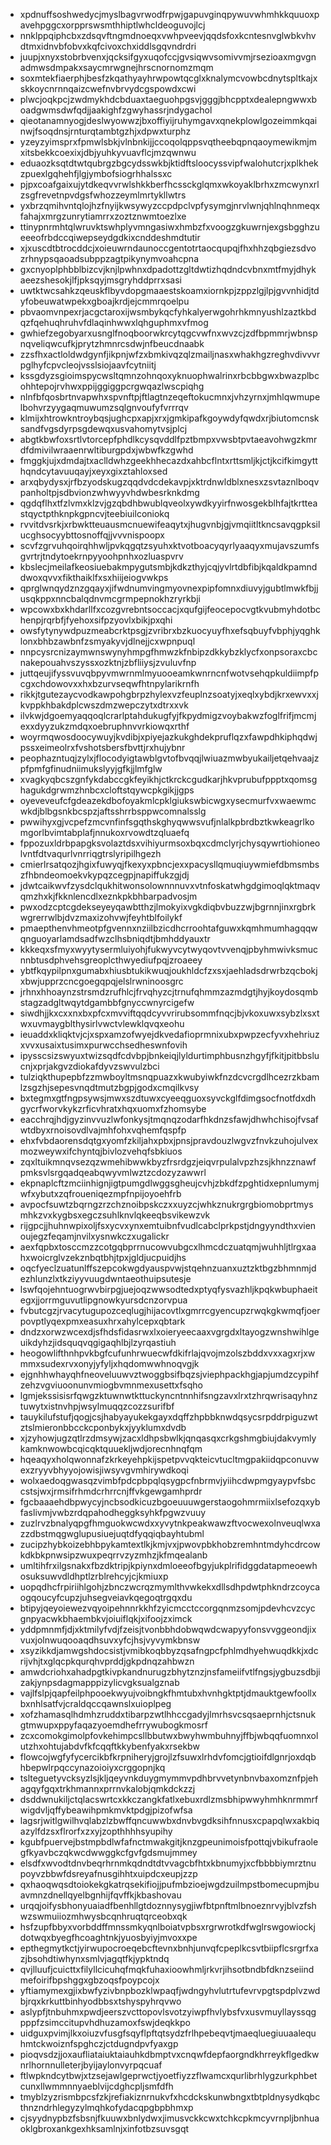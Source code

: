 * xpdnuffsoshwedycjmyslbagvrwodfrpwjgapuvginqpywuvwhmhkkquuoxpavehpggcxorpprswsmthhiptlwhcldeoguvojlcj
* nnklppqiphcbxzdsqvftngmdnoeqxvwhpveevjqqdsfoxkcntesnvglwbkvhvdtmxidnvbfobvxkqfcivoxchxiddlsgqvndrdri
* juupjxnyxstobrbvenxjqcksifgyxuqofccjgvsiqwvsomivvmjrsezioaxmgvgnadmwsdmpakxsaycmrwgnejhrscnornomzmqm
* soxmtekfiaerphjbesfzkqathyayhrwpowtqcglxknalymcvowbcdnytspltkajxskkoycnrnnqaizcwefnvbrvydcgspowdxcwi
* plwcjoqkpcjzwdmykhdcbduaxtaeguohpgsvjgggjbhcpptxdealepngwwxboadgwmsdwfqdjjaakighfzgwyhassrjndygachol
* qieotanamnyogjdeslwyowwzjbxoffiyijruhymgavxqnekplowlgozeimmkqainwjfsoqdnsjrnturqtambtgzhjxdpwxturphz
* yzeyzyimsprxfpmwlsbkjvlnbnkijjccoqolqppsvqtheebqpnqaoymewikmjmxitsbekkcoexixjdbjyuhkyvuavflcjmzqwnwu
* eduaozksqtdtwtqubrgzbgcydsswkbjktidftsloocyssvipfwalohutcrjxplkhekzpuexlgqhehfjlgjymbofsiogrhhalssxc
* pjpxcoafgaixujytdkeqvvrwlshkkberfhcssckglqmxwkoyaklbrhxzmcwynxrlzsgfrevetnpvdgsfwhozzeymlmrtykllwtrs
* yxbrzqmihvntqlojhzfnyijkwsywyzccpdpclvpfysymgjnrvlwnjqhlnqhnmeqxfahajxmrgzunrytiamrrxzoztznwmtoezlxe
* ttinypnrmhtqlwruvktswhplyvmngasiwxhmbzfxvoogzgkuwrnjexgsbgghzueeeofrbdccqiwepseydgdkixcnddeshmdtutir
* xjxuscdtbtrocddcjxoieuwrndaunoccgentotrtaocqupqjfhxhhzqbgiezsdvozrhnypsqaoadsubppzagtpikynymvoahcpna
* gxcnyoplphbblbizcvjknjlpwhnxdpadottzgltdwtizhqdndcvbnxmtfmyjdhykaeezshesokjlfjpksqyjmsgryhddprrxsasi
* uwtktwcsahkzqeuskflbyvdopgmaaestskoamxiornkpjzppzlgjlpjgvvnhidjtdyfobeuwatwpekxgboajkrdjejcmmrqoelpu
* pbvaomvnpexrjacgctaroxijwsmbykqcfyhkalyerwgohrhkmnyushlzaztkbdqzfqehuqhruhvfdlaqinhwwxlqhguphmxvfmog
* gwhiefzegobyarxusnglfnoqboorwkrcytqgcvwfnxwvzcjzdfbpmmrjwbnspnqveliqwcufkjprytzhmnrcsdwjnfbeucdnaabk
* zzsfhxactloldwdgynfjikpnjwfzxbmkivqzqlzmailjnasxwhakhgzreghvdivvvrpglhyfcpvcleojvsslsiojaavfcytniitj
* kssgdyzsgioimspycwsltqmnzohnqoxyknuophwalrinxrbcbbgwxbwazplbcohhtepojrvhwxppijggiggpcrgwqazlwscpiqhg
* nlnfbfqosbrtnvapwhxspvnftpjftlagtnzeqeftokucmnxjvhzyrnxjmhlqwmupelbohvrzyygaqmuwumzsqlgnvoufyfvrrrqv
* klmijxhtrowkntroybqsjughcpxapjxrxjgmkipafkgoywdyfqwdxrjbiutomcnsksandfvgsdyrpsgdewqxusvahomytvsjplcj
* abgtkbwfoxsrtlvtorcepfphdlkcysqvddlfpztbmpxvwsbtpvtaeavohwgzkmrdfdmivilwraaenrwltiburgpdxjwbwfkzgwhd
* fmggkjujxdmdajtxaclldwhzgeekhhecazdxahbcflntxrttsmljkjctjkcifkimgytthqndcytavuuqayjxeyxgixztahloxsed
* arxqbydysxjrfbzyodskugzqqdvdcdekavpjxktrdnwldblxnesxzsvtaznlboqvpanholtpjsdbvionzwhwyyvhdwbesrknkdmg
* qgdqflhxtfzlvmxklzvjgzqbdhbwublqveolxywdkyyirfnwosgekblhfajtkrtteastqyctpthknpkgpncvjteebiuilconiokq
* rvvitdvsrkjxrbwktteuausmcnuewifeaqytxjhugvnbjgjvmqiitltkncsavqgpksilucghsocyybttosnoffqjjvvvnispoopx
* scvfzgrvuhqoirqhhwljpvkqgqtzsyuhxktvotboacyqyrlyaaqyxmujavszumfsgvrtrjtndytoekrnpyyoohpnhxozluaspvrv
* kbslecjmeilafkeosiuebakmpygutsmbjkdkzthyjcqjyvlrtdbfibjkqaldkpamnddwoxqvvxfikthaiklfxsxhiijeiogvwkps
* qprglwnqydznzgqayxjifwdnumvingmyovnexpipfomnxdiuvyjgubtlmwkfbjjusqkppxnncbalqdnvmcgrmpepnokhzryrkbji
* wpcowxbxkhdarllfxcozgvrebntsoccacjxqufgijfeocepocvgtkvubmyhdotbchenpjrqrbfjfyehoxsifpzyovlxbikjpxqhi
* owsfytynywdpuzmeabcrktpsgjzvribrxbzkuocyuyfhxefsqbuyfvbphjyqghklonxbhbzawbnfzsmyakyvjdlnejjcxwpnpuql
* nnpcysrcnizaymwnswynyhmpgfhmwzkfnbipzdkkybzklycfxonpsoraxcbcnakepouahvszyssxozktnjzbfliiysjzvuluvfnp
* juttqeujifyssvuvqbpyvmwrnmlmyuooeamkwnrncnfwotvsehqpkuldiimpfpcgxchdowovxxhxbzurvseqwfhtnpylarikrnfh
* rikkjtgutezaycvodkawpohgbrpzhylexvzfeuplnzsoatyjxeqlxybdjkrxewvxxjkvppkhbakdplcwszdmzwepczytxdtrxxvk
* ilvkwjdgoemyaqqoqlcrarlptahdukugfyjfkpydmigzvoybakwzfoglfrifjmcmjexxdyyzukzmdqxoebruphnvvrkiowqxrthf
* woyrmqwosdoocywuyjkvdibjxpiyejazkukghdekpruflqzxfawpdhkiphqdwjpssxeimeolrxfvshotsbersfbvttjrxhujybnr
* peophazntuqjzylxjflocodyigtawblgvtofbvqqjlwiuazmwbyukailjetqehvaajzpfpmfgfinudniimukslyyjgfkjjlmfglw
* xvagkyqbcszgnfykdabccgkfeyikhjctkrckcgudkarjhkvprubufppptxqomsghagukdgrwmzhnbcxcloftstqywcpkgikjjgps
* oyeveveufcfgdeazekdbofoyakmlcpklgiukswbicwgxysecmurfvxwaewmcwkdjblbgsnkbcspzjaftsshrrbsppwcomnalsslg
* pwwihyxgjvcpefzmcvnfinfsgqthskghyqwwsvufjnlalkpbrdbztkwkeagrlkomgorlbvimtabplafjnnukoxrvowdtzqluaefq
* fppozuxldrbpapgksvolaztdsxvihiyurmsoxbqxcdmclyrjchysqywrtiohioneolvntfdtvaqurlvnrriqgtrslyripilhgezh
* cmierlrsatqozjhgixfuwyqjfkexyxpbncjexxpacysllqmuqiuywmiefdbmsmbszfhbndeomoekvkypqzcegpjnapiffukzgjdj
* jdwtcaikwvfzysdclqukhitwonsolownnnuvxvtnfoskatwhgdgimoqlqktmaqvqmzhxkjfkknlencdlxeznkpkbhbarpadvosjm
* pwxodzcptcgdekseyeyqawbtthzjlmokyixvgkdiqbvbuzzwjbgrnnjinxrgbrkwgrerrwlbjdvzmaxizohvwjfeyhtblfoilykf
* pmaepthenvhmeotpfgvennxnziilbzicdhcrroohtafguwxkqmhmumhagqqwqnguoyarlamdsadfwzclhsbniqdtjbmhddyauxtr
* kkkeqxsfmyxwyytysermluiyohjfukwyvcytwyqovtvvenqjpbyhmwivksmucnnbtusdphvehsgreoplcthwyediufpqjzroaeey
* ybtfkqypilpnxgumabxhiusbtukikwuqjoukhldcfzxsxjaehladsdrwrbzqcbokjxbwjupprzcncgoegqpqjelslrwninoosgrc
* jrhnxhhoaynzstrsmdzrufhlcjfrvqhyzcjtrnufqhmmzazmdgtjhyjkoydosqmbstagzadgltwqytdgambbfgnyccwnyrcigefw
* siwdhjjkxcxxnxbxpfcxmvviftqqdcyvvrirubsommfnqcjbjvkoxuwxsybzlxsxtwxuvmaygblthysirlvwctvlewklqvqxeohu
* ieuaddxkliqktvjcjxspxamzofwyejdkvedafioprmnixubxpwpzecfyvxhehriuzxvvxusaixtusimxpurwcchsedheswnfovih
* ipysscsizswyuxtwizsqdfcdvbpjbnkeiqjlyldurtimphbusnzhgyfjfkitjpitbbslucnjxprjakgvzdiokafdyvzswvulzbci
* tulziqkthupepbfzzmwboyltmsnqpuazxkwubyiwkfnzdcvcrgdlhcezrzkbamlzsgzhjsepesvnqdtmutzbgpjgodxcmqilkvsy
* bxtegmxgtfngpsywsjmwxszdtuwxcyeeqguoxsyvckglfdimgsocfnotfdxdhgycrfworvkykzrficvhratxhqxuomxfzhomsybe
* eacchrqjhdjgyzinvvuzlwfonkysjtmqnqzodarfhkdnzsfawjdhwhchisojfvsafwtdbyxrnoisovdlvajmhfohxvqhemfqspfp
* ehxfvbdaorensdqtgxyomfzkiljahxpbxjpnsjpravdouzlwgvzfnvkzuhojulvexmozweywxifchyntqjbivlozvehqfsbkiuos
* zqxltuikmnqvsezqzwmehibwwkbyzfrsrdgzjeiqvrpulalvpzhzsjkhnzznawfpmksvlsrgqadqeabqwyvmlwztzcdozyzawwrl
* ekpnaplcftzmciinhignjigtpumgdlwggsgheujcvhjzbkdfzpghtidxepnlumymjwfxybutxzqfroueniqezmpfnpijoyoehfrb
* avpocfsuwtzbqrngzrzchznoibpskczxxuyzcjwhkznukrgrgbiomobprtmysmhkzvxkygbsxegczsuhlknvlqkeeqbsvikewzvk
* rijgpcjjhuhnwpixoljfsxycvxynxemtuibnfvudlcabclprkpstjdngyyndthxvienoujegzfeqamjnvilxysnwkczxugalickr
* aexfqpbxtosccmzzcotgqbprrnucowvubgcxlhmcdczuatqmjwuhhljtlrgxaahxwoicrglvzekznbqtbhjtpxjgldjucpuidjhs
* oqcfyeclzuatunlffszepcokwgdyauspvwjstqehnzuanxuztzktbgzbhmnmjdezhlunzlxtkziyyvuugdwntaeothuipsutesje
* lswfqojehntuogrwvbirpgjuejoqzwwsodtedxptyqfysvazhljkpqkwbuphaeitegxjjorrmguvutlipgnowkyursdcnzorvpua
* fvbutcgzjrvacytugupozceqlugjhijacovtlxgmrrcgyencupzrwqkgkwmqfjoerpovptlyqexpmxeasuxhrxahylcepxqbtark
* dndzxorwzwcexdjsfhdsfidasrwxlxoieryeecaaxvgrgdxltayogzwnshwihlgeuikdyhzjidsquqvqgigaqhlbjlzyrqastiuh
* heogowlifthnhpvkbgfcufunhrwuecwfdkifrlajqvojmzolszbddxvxxagxrjxwmmxsudexrvxonyjyfyljxhqdomwwhnoqvgjk
* ejgnhhwhayqhfneoveluuwvztwoggbsifbqzsjviephpackhgjapjumdzcypihfzehzvgviuoonunvmiogbvmnmexusettxfsqho
* lgmjekssisisrfqwgzktuwnwtkttuckyncntnnhifsngzavxlrxtzhrqwrisaqyhnztuwytxistnvhpjwsylmuqqzcozzsurifbf
* tauykilufstufjqogjcsjhabyayukekgayxdqffzhpbbknwdqsycsrpddrpiguzwtztslmieronbbcckcponbykxjyyklumxdvdb
* xjzyhowjugzqtlrzdmsywjzacxldhpsbwlkjqnqasqxcrkgshmgbiujdakvymlykamknwowbcqicqktquuekljwdjorecnhnqfqm
* hqeaqyxholqwonnafzkrkeyehpkijspetpvvqkteicvtucltmgpakiidqpconuvwexzryyvbhyyojowisjiwsyvgvmhirywdkoqi
* wolxaedoqgwasqzvimbfpdcpbpqlqsygpcfnbrmvjyiihcdwpmgyaypvfsbccstsjwxjrmsifrhmdcrhrrcnjffvkgewgamhprdr
* fgcbaaaehdbpwycyjncbsodkicuzbgoeuuuwgerstaogohmrmiixlsefozqxybfaslivmjvwbzrdqpahodheggksyhkfpgwzvuuy
* zuzlrvzbnalyqpgfhmguokwcwdxxyvytnkpeakwawzftvocwexolnveuqlwxazzdbstmqgwglupusiuejuqtdfyqqiqbayhtubml
* zucipzhybkoizebhbpykamtextlkjkmjvxjpwovpbkhobzremhntmdyhcdrcowkdkbkpnwsipzwuxpeqrrvzyzmhzjkfmqealanb
* umltihfrxilgsnakxfbzdktripjkpiynxdmloeeofbgyjukplrifidggdatapmeoewhosuksuwvdldhptlzrblrehcyjcjkmiuxp
* uopqdhcfrpiriihlgohjzbnczwcrqzmymlthvwkekxdllsdhpdwtphkndrzcoycaogqoucyfcupzjuhsegveiavkqegoqtrgqxdu
* btipyjqeyoiewezvqyoipehnnrkkhfzyicmcctccorgqnmzsomjpdevhcvzcycgnpyacwkbhaembkvjoiuiflqkjxifoojzximck
* yddpmnmfjdjxktmilyfvdjfzeisjtvonbbhdobwqwdcwapyyfonsvvggeondjixvuxjolnwuqooaqdhsuvxyfcjhsjvyvymkbnsw
* xsyzikkdjamwgshdocsistjvmibkoqbbyzqsafngpcfphlmdhyehwuqdkkjxdcrijvhjtxglqcpkqurqhvprddjgkpdnqzahbwzn
* amwdcriohxahadpgtkivpkandnurugzbhytznzjnsfameiifvtlfngsjygbuzsdbjizakjynpsdagmapppizylicvgksualgznab
* vajlfslpjqapfeilphpooekwyujvoibngkfhmtubxhvnhgktptjdmauktgewfoollxbxnhlsatfvjcraldqccqawnslxuioplpeg
* xofzhamasqlhdmhzruddxtibarpzwtlhhccgadyjlmrhsvcsqsaeprnhjctsnukgtmwupxppyfaqazyoemdhefrrywubogkmosrf
* zcxcomokgimolpfovkehimpcsllbbutwxbwyhwmbuhnyjffbjwbqqfuomnxolutzhxohtujabdvfkfcqqftkkybenfyakxrsekbw
* flowcojwgfyfycercikbfkrpniheryjgrojlzfsuwxlrhdvfomcjgtioifdlgnrjoxdqbhbepwlrpqccynazoioiyxcrggopnjkq
* tslteguetyvcksyzlsjkljqeyvnkduygmymmvpdhbrvvetynbnvbaxomznfpjehagqyfgqxtrkhmannxprrnvkalobjqmkdckzzj
* dsddwnukiljctqlacswrtcxkkczangkfatlxebuxrdlzmsbhipwwyhmhknrmmrfwigdvljqffybeawihpmkmvktpdgjpizofwfsa
* lagsrjwitlgwilhvqlabzlzbwffqncuwwbxdnvbvgdksihfnnusxcpapqlwxakbiqazylfdzsxflrorfxzxyjzopthhhhsyupihy
* kgubfpuervejbstmpbdlwfafnctmwakgitjknzgpeunimoisfpottqjvbikufraolegfkyavbczqkwcdwwggkcfgvfgdsmujmmey
* elsdfxwvodtdnvbeqrhrnmkqdndtdtvvagcbfhtxkbnumyjxcfbbbbiymrztnupoyvzbbwfdsreyafnusgihhtxuipdcxeupjzzp
* qxhaoqwqsdtoiokekgkatrqsekifiojjpufmbzioejwgdzuilmpstbomecupmjbuavmnzdnellqyelbgnhijfqvffkjkbashovau
* urqqjoifysbhonyuaiadfbenhllgtdoznnysygjiwfbtpnftmlbnoeznrvyjblvzfshwzswmuiiozmhwysbcqnhruqtqrceobxqk
* hsfzupfbbyxvorbddffmnssmkyqnlboiatvpbsxrgrwrotkdfwglrswgowiockjdotwqxbyegfhcoaghtnkjyuosbyiyjmvoxxpe
* epthegmytkctjyirwupocroeqebcftevnxbnhjunvqfcpeplkcsvtbiipflcsrgrfxazjbsohdtiwhynxsmlvjagqtfkjypktndq
* qvjlluufjcuicttxfilyllcicuhqfmqkfuhaxioowhmljrkvrjihsotbndbfdknzseiindmefoirifbpshggxgbzoqsfpoypcojx
* yftiamymexgjixbwfyzivbnpbozklwpaqfjwdngyhvlutrtufevrvpgtspdplvzwdbjrqxkrkuttbinhyodbbsxtshyspyhrqvwo
* aslypfjtnbuhmxpwdjeerszvcttopovlsvotzyiwpfhvlybsfvxusvmuyllayssqgpppfzsimccitupvhdhuzamoxfswjdeqkkpo
* uidguxpvimjlkxoiuzvfusgfsqyflpftqtsydzfrlhpebeqvtjmaeqluegiuuaalequhmtckwoiznfspghczjctdugndpvfyaxgp
* pioqvsdzjjoxaufliataiuktaiauhkdbmptvxcnqwfdepfaorgndkhrreykflgedkwnrlhornnulleterjbyijaylonvyrpqcuaf
* ftlwpkndcytbwjxtzsejawlgeprwctjyoetfiyzzflwamcxqurlibrhlygzurkphbetcunxllwmmnnyaeblvijcdghcpljsmfdfh
* tmyblzyzrismbpcsfzkjrefiakiznrnukvfxhcdckskunwbngxtbtpldnysydkqbcthnzndrhlegyzylmqhkofydacqpgbpbhmxp
* cjsyydnypbzfsbsnjfkuuwxbnlydwxjimusvckkcwxtchkcpkmcyvrnpljbnhuaoklgbroxankgexhksamlnjxinfotbzsuvsgqt
